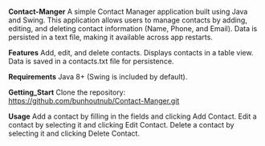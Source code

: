 **Contact-Manger**
A simple Contact Manager application built using Java and Swing. This application allows users to manage contacts by adding, editing, and deleting contact information (Name, Phone, and Email). Data is persisted in a text file, making it available across app restarts.

**Features**
Add, edit, and delete contacts.
Displays contacts in a table view.
Data is saved in a contacts.txt file for persistence.

**Requirements**
Java 8+ (Swing is included by default).

**Getting_Start**
Clone the repository:
https://github.com/bunhoutnub/Contact-Manger.git

**Usage**
Add a contact by filling in the fields and clicking Add Contact.
Edit a contact by selecting it and clicking Edit Contact.
Delete a contact by selecting it and clicking Delete Contact.

